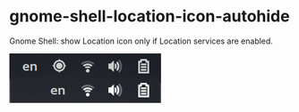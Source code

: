 # gnome-shell-location-icon-autohide
Gnome Shell: show Location icon only if Location services are enabled.

![Show Location icon only if Location services are enabled.](images/tray.png)
